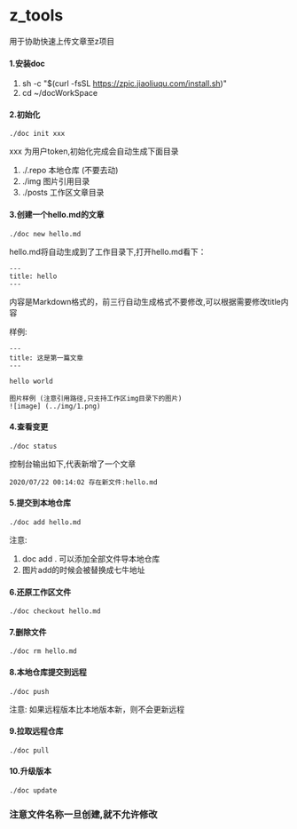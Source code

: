 # z_tools
用于协助快速上传文章至z项目

#### 1.安装doc 
1) sh -c "$(curl -fsSL https://zpic.jiaoliuqu.com/install.sh)"
2) cd ~/docWorkSpace

#### 2.初始化 

```
./doc init xxx
```
xxx 为用户token,初始化完成会自动生成下面目录
1. ./.repo 本地仓库 (不要去动)
2. ./img 图片引用目录
3. ./posts 工作区文章目录

#### 3.创建一个hello.md的文章

```
./doc new hello.md
```
hello.md将自动生成到了工作目录下,打开hello.md看下：

```
---
title: hello
---
```
内容是Markdown格式的，前三行自动生成格式不要修改,可以根据需要修改title内容

样例:

```
---
title: 这是第一篇文章
---

hello world

图片样例 (注意引用路径,只支持工作区img目录下的图片)
![image] (../img/1.png)
```

#### 4.查看变更
```
./doc status
```
控制台输出如下,代表新增了一个文章
```
2020/07/22 00:14:02 存在新文件:hello.md
```

#### 5.提交到本地仓库
```
./doc add hello.md
```
注意: 
1. doc add . 可以添加全部文件导本地仓库
2. 图片add的时候会被替换成七牛地址

#### 6.还原工作区文件 
```
./doc checkout hello.md
```

#### 7.删除文件 
```
./doc rm hello.md
```

#### 8.本地仓库提交到远程
```
./doc push
```
注意: 如果远程版本比本地版本新，则不会更新远程

#### 9.拉取远程仓库
```
./doc pull
```

#### 10.升级版本
```
./doc update
```

### 注意文件名称一旦创建,就不允许修改
